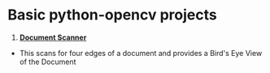 # Basic python-opencv projects
1. **[Document Scanner](doc_scan.py "doc scan")**
- This scans for four edges of a document and provides a Bird's Eye View of the Document
